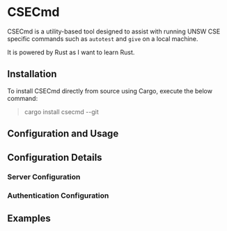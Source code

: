 # CSECmd

CSECmd is a utility-based tool designed to assist with running UNSW CSE specific
commands such as `autotest` and `give` on a local machine.

It is powered by Rust as I want to learn Rust.

## Installation

To install CSECmd directly from source using Cargo, execute the below command:

> cargo install csecmd --git  

## Configuration and Usage

## Configuration Details

### Server Configuration

### Authentication Configuration

## Examples
